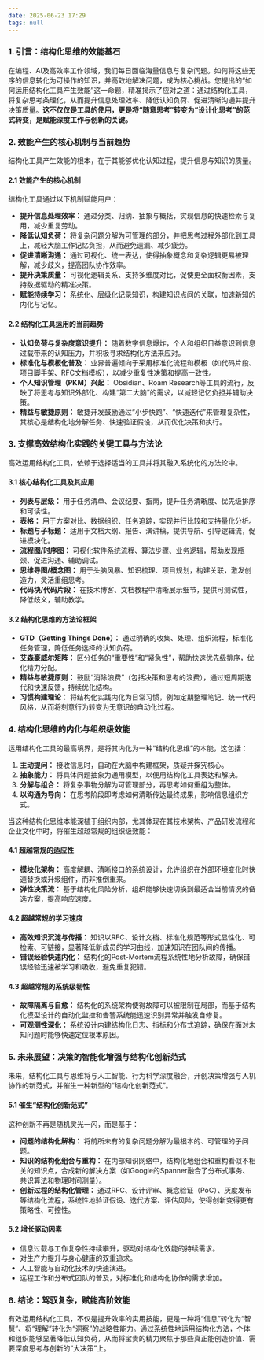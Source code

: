 ```yaml
---
date: 2025-06-23 17:29
tags: null
---
```


### 1. 引言：结构化思维的效能基石

在编程、AI及高效率工作领域，我们每日面临海量信息与复杂问题。如何将这些无序的信息转化为可操作的知识，并高效地解决问题，成为核心挑战。您提出的“如何运用结构化工具产生效能”这一命题，精准揭示了应对之道：通过结构化工具，将复杂思考条理化，从而提升信息处理效率、降低认知负荷、促进清晰沟通并提升决策质量。**这不仅仅是工具的使用，更是将“随意思考”转变为“设计化思考”的范式转变，是赋能深度工作与创新的关键。**

### 2. 效能产生的核心机制与当前趋势

结构化工具产生效能的根本，在于其能够优化认知过程，提升信息与知识的质量。

#### 2.1 效能产生的核心机制

结构化工具通过以下机制赋能用户：

- **提升信息处理效率：** 通过分类、归纳、抽象与概括，实现信息的快速检索与复用，减少重复劳动。
- **降低认知负荷：** 将复杂问题分解为可管理的部分，并把思考过程外部化到工具上，减轻大脑工作记忆负担，从而避免遗漏、减少疲劳。
- **促进清晰沟通：** 通过可视化、统一表达，使得抽象概念和复杂逻辑更易被理解，减少歧义，提高团队协作效率。
- **提升决策质量：** 可视化逻辑关系、支持多维度对比，促使更全面权衡因素，支持数据驱动的精准决策。
- **赋能持续学习：** 系统化、层级化记录知识，构建知识点间的关联，加速新知的内化与记忆。

#### 2.2 结构化工具运用的当前趋势

- **认知负荷与复杂度意识提升：** 随着数字信息爆炸，个人和组织日益意识到信息过载带来的认知压力，并积极寻求结构化方法来应对。
- **标准化与模板化普及：** 业界普遍倾向于采用标准化流程和模板（如代码片段、项目脚手架、RFC文档模板），以减少重复性决策和提高一致性。
- **个人知识管理（PKM）兴起：** Obsidian、Roam Research等工具的流行，反映了将思考与知识外部化、构建“第二大脑”的需求，以减轻记忆负担并辅助决策。
- **精益与敏捷原则：** 敏捷开发鼓励通过“小步快跑”、“快速迭代”来管理复杂性，其核心是结构化地分解任务、快速验证假设，从而优化决策和执行。

### 3. 支撑高效结构化实践的关键工具与方法论

高效运用结构化工具，依赖于选择适当的工具并将其融入系统化的方法论中。

#### 3.1 核心结构化工具及其应用

- **列表与层级：** 用于任务清单、会议纪要、指南，提升任务清晰度、优先级排序和可读性。
- **表格：** 用于方案对比、数据组织、任务追踪，实现并行比较和支持量化分析。
- **标题与子标题：** 适用于文档大纲、报告、演讲稿，提供导航、引导逻辑流，促进模块化。
- **流程图/时序图：** 可视化软件系统流程、算法步骤、业务逻辑，帮助发现瓶颈、促进沟通、辅助调试。
- **思维导图/概念图：** 用于头脑风暴、知识梳理、项目规划，构建关联，激发创造力，灵活重组思考。
- **代码块/代码片段：** 在技术博客、文档教程中清晰展示细节，提供可测试性，降低歧义，辅助教学。

#### 3.2 结构化思维的方法论框架

- **GTD（Getting Things Done）：** 通过明确的收集、处理、组织流程，标准化任务管理，降低任务选择的认知负荷。
- **艾森豪威尔矩阵：** 区分任务的“重要性”和“紧急性”，帮助快速优先级排序，优化精力分配。
- **精益与敏捷原则：** 鼓励“消除浪费”（包括决策和思考的浪费），通过短周期迭代和快速反馈，持续优化结构。
- **习惯构建理论：** 将结构化实践内化为日常习惯，例如定期整理笔记、统一代码风格，从而将刻意行为转变为无意识的自动化过程。

### 4. 结构化思维的内化与组织级效能

运用结构化工具的最高境界，是将其内化为一种“结构化思维”的本能，这包括：

1. **主动提问：** 接收信息时，自动在大脑中构建框架，质疑并探究核心。
2. **抽象能力：** 将具体问题抽象为通用模型，以便用结构化工具表达和解决。
3. **分解与组合：** 将复杂事物分解为可管理部分，再思考如何重组为整体。
4. **以沟通为导向：** 在思考阶段即考虑如何清晰传达最终成果，影响信息组织方式。

当这种结构化思维本能深植于组织内部，尤其体现在其技术架构、产品研发流程和企业文化中时，将催生超越常规的组织级效能：

#### 4.1 超越常规的适应性

- **模块化架构：** 高度解耦、清晰接口的系统设计，允许组织在外部环境变化时快速替换或升级组件，而非推倒重来。
- **弹性决策流：** 基于结构化风险分析，组织能够快速切换到最适合当前情况的备选方案，提高响应速度。

#### 4.2 超越常规的学习速度

- **高效知识沉淀与传播：** 知识以RFC、设计文档、标准化规范等形式显性化、可检索、可链接，显著降低新成员的学习曲线，加速知识在团队间的传播。
- **错误经验快速内化：** 结构化的Post-Mortem流程系统性地分析故障，确保错误经验迅速被学习和吸收，避免重复犯错。

#### 4.3 超越常规的系统级韧性

- **故障隔离与自愈：** 结构化的系统架构使得故障可以被限制在局部，而基于结构化模型设计的自动化监控和告警系统能迅速识别异常并触发自修复。
- **可观测性深化：** 系统设计内建结构化日志、指标和分布式追踪，确保在面对未知问题时能够快速定位根本原因。

### 5. 未来展望：决策的智能化增强与结构化创新范式

未来，结构化工具与思维将与人工智能、行为科学深度融合，开创决策增强与人机协作的新范式，并催生一种新型的“结构化创新范式”。

#### 5.1 催生“结构化创新范式”

这种创新不再是随机灵光一闪，而是基于：

- **问题的结构化解构：** 将前所未有的复杂问题分解为最根本的、可管理的子问题。
- **知识的结构化组合与重构：** 在内部知识网络中，结构化地组合和重构看似不相关的知识点，合成新的解决方案（如Google的Spanner融合了分布式事务、共识算法和物理时间测量）。
- **创新过程的结构化管理：** 通过RFC、设计评审、概念验证（PoC）、灰度发布等结构化流程，系统性地验证假设、迭代方案、评估风险，使得创新变得更有策略性、可控性。

#### 5.2 增长驱动因素

- 信息过载与工作复杂性持续攀升，驱动对结构化效能的持续需求。
- 对生产力提升与身心健康的双重追求。
- 人工智能与自动化技术的快速演进。
- 远程工作和分布式团队的普及，对标准化和结构化协作的需求增加。

### 6. 结论：驾驭复杂，赋能高阶效能

有效运用结构化工具，不仅是提升效率的实用技能，更是一种将“信息”转化为“智慧”、将“理解”转化为“洞察”的战略性能力。通过系统性地运用结构化方法，个体和组织能够显著降低认知负荷，从而将宝贵的精力聚焦于那些真正能创造价值、需要深度思考与创新的“大决策”上。
